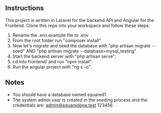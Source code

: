 ## Instructions

This project is written in Laravel for the backend API and Angular for the Frontend.
Clone this repo into your workspace and follow these steps:

1. Rename the .env.example file to .env
2. From the root folder run "composer install".
3. Now let's migrate and seed the database with "php artisan migrate --seed" AND "php artisan migrate --database=mysql_testing"
4. Start the backend server with "php artisan serve".
5. cd into frontend/ and run "npm install".
6. Run the angular project with "ng s -o".

## Notes

- You should have a database named squared1.
- The system admin user is created in the seeding process and the credentials are: admin@squaredone.test 123456
